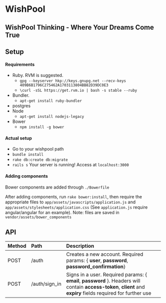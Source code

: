 # WishPool

## WishPool Thinking - Where Your Dreams Come True

## Setup
#### Requirements
* Ruby. RVM is suggested.
  * `gpg --keyserver hkp://keys.gnupg.net --recv-keys 409B6B1796C275462A1703113804BB82D39DC0E3`
  * `\curl -sSL https://get.rvm.io | bash -s stable --ruby`
* Bundler.
  * `apt-get install ruby-bundler`
* postgres
* Node
  * `apt-get install nodejs-legacy`
* Bower
  * `npm install -g bower`

#### Actual setup
* Go to your wishpool path
* `bundle install`
* `rake db:create db:migrate`
* `rails s` Your server is running! Access at `localhost:3000`

#### Adding components
Bower components are added through `./Bowerfile`

After adding components, run `rake bower:install`, then require the appropriate files to `app/assets/javascripts/application.js` and `app/assets/stylesheets/application.css` (See `application.js` require angular/angular for an example). Note: files are saved in `vendor/assets/bower_components`

## API

| Method | Path | Description |
| :-- | :-- | :-- |
| POST | /auth | Creates a new account. Required params: { **user**, **password**, **password_confirmation**} |
| POST | /auth/sign_in | Signs in a user. Required params: { **email**, **password** }. Headers will contain **access-token**, **client** and **expiry** fields required for further use |
